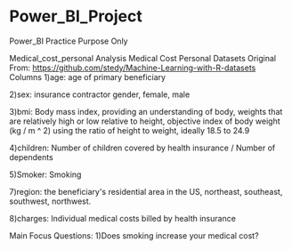 # Power_BI_Project
 Power_BI Practice Purpose Only
  
  Medical_cost_personal Analysis
Medical Cost Personal Datasets
  Original From:
  https://github.com/stedy/Machine-Learning-with-R-datasets
  Columns
1)age: age of primary beneficiary

2)sex: insurance contractor gender, female, male

3)bmi: Body mass index, providing an understanding of body, weights that are relatively high or low relative to height,
objective index of body weight (kg / m ^ 2) using the ratio of height to weight, ideally 18.5 to 24.9

4)children: Number of children covered by health insurance / Number of dependents

5)Smoker: Smoking

7)region: the beneficiary's residential area in the US, northeast, southeast, southwest, northwest.

8)charges: Individual medical costs billed by health insurance

Main Focus Questions:
1)Does smoking increase your medical cost?
